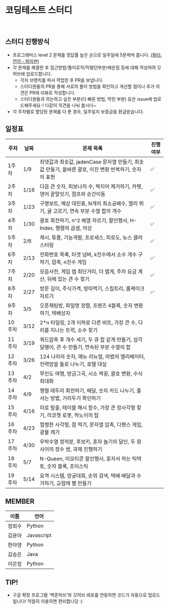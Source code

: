 # 코딩테스트 스터디

<br/>

## 스터디 진행방식
- 프로그래머스 level 2 문제를 정답률 높은 순으로 일주일에 5문제씩 풉니다. [(필터: 언어 - 파이썬)](https://school.programmers.co.kr/learn/challenges?order=acceptance_desc&page=1&levels=2&languages=python3)
- 각 문제를 해결한 후 접근방법/풀이로직/막혔던부분/배운점 등에 대해 작성하여 깃허브에 업로드합니다.
  - 각자 브랜치를 파서 작업한 후 PR을 보냅니다.
  - 스터디원들의 PR을 통해 서로의 풀이 방법을 확인하고 개선할 점이나 추가 의견은 PR에 리뷰로 작성합니다. 
  - 스터디원들과 의논하고 싶은 부분(더 빠른 방법, 막힌 부분) 등은 issue에 업로드해주세요-! 다같이 의견을 나눠 봅시다~
- 각 주차별로 할당된 문제를 다 푼 경우, 일주일치 보증금을 환급받습니다. 

## 일정표
| 주차   | 날짜   | 문제 목록 | 진행 여부 |
|--------|--------|------------|-----------|
| 1주차  | 1/9    | 최댓값과 최솟값, jadenCase 문자열 만들기, 최솟값 만들기, 올바른 괄호, 이진 변환 반복하기, 숫자의 표현 | ✅ |
| 2주차  | 1/16   | 다음 큰 숫자, 피보나치 수, 짝지어 제거하기, 카펫, 영어 끝말잇기, 점프와 순간이동 | ✅ |
| 3주차  | 1/23   | 구명보트, 예상 대진표, N개의 최소공배수, 멀리 뛰기, 귤 고르기, 연속 부분 수열 합의 개수 | ✅ |
| 4주차  | 1/30   | 괄호 회전하기, n^2 배열 자르기, 할인행사, H-Index, 행렬의 곱셈, 의상 | ✅ |
| 5주차  | 2/6    | 캐시, 튜플, 기능개발, 프로세스, 피로도, 뉴스 클러스터링 | ✅ |
| 6주차  | 2/13   | 전화번호 목록, 타겟 넘버, k진수에서 소수 개수 구하기, 압축, n진수 게임 | ✅ |
| 7주차  | 2/20   | 모음사전, 게임 맵 최단거리, 더 맵게, 주차 요금 계산, 뒤에 있는 큰 수 찾기 | ✅ |
| 8주차  | 2/27   | 방문 길이, 주식가격, 땅따먹기, 스킬트리, 롤케이크 자르기 | ✅ |
| 9주차  | 3/5    | 오픈채팅방, 파일명 정렬, 프렌즈 4블록, 숫자 변환하기, 택배상자 |  |
| 10주차 | 3/12   | 2*n 타일링, 2개 이하로 다른 비트, 가장 큰 수, 다리를 지나는 트럭, 소수 찾기 |  |
| 11주차 | 3/19   | 쿼드압축 후 개수 세기, 두 큐 합 같게 만들기, 삼각 달팽이, 큰 수 만들기, 연속된 부분 수열의 합 |  |
| 12주차 | 3/26   | 124 나라의 숫자, 메뉴 리뉴얼, 마법의 엘리베이터, 전력망을 둘로 나누기, 호텔 대실 |  |
| 13주차 | 4/2    | 무인도 여행, 방금그곡, 시소 짝꿍, 괄호 변환, 수식 최대화 |  |
| 14주차 | 4/9    | 행렬 테두리 회전하기, 배달, 숫자 카드 나누기, 줄 서는 방법, 거리두기 확인하기 |  |
| 15주차 | 4/16   | 미로 탈출, 테이블 해시 함수, 가장 큰 정사각형 찾기, 리코쳇 로봇, 하노이의 탑 |  |
| 16주차 | 4/23   | 멀쩡한 사각형, 점 찍기, 문자열 압축, 디펜스 게임, 광물 캐기 |  |
| 17주차 | 4/30   | 우박수열 정적분, 후보키, 혼자 놀기의 달인, 두 원 사이의 정수 쌍, 과제 진행하기 |  |
| 18주차 | 5/7    | N-Queen, 이모티콘 할인행사, 혼자서 하는 틱택토, 숫자 블록, 조이스틱 |  |
| 19주차 | 5/14   | 요격 시스템, 양궁대회, 순위 검색, 택배 배달과 수거하기, 교점에 별 만들기 |  |


## MEMBER
| 이름   | 언어      |
|--------|-----------|
| 정희수 | Python     |
| 김윤아 | Javascript |
| 한아영 | Python     |
| 김승은 | Java      |
| 이은정 | Python    |

## TIP!
- 구글 확장 프로그램 '백준허브'와 깃허브 레포를 연동하면 코드가 자동으로 업로드됩니다! 적절히 이용하면 편리합니당 :)

